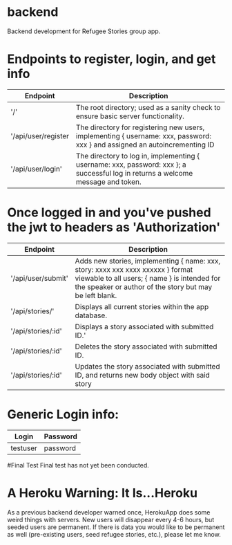 # backend
Backend development for Refugee Stories group app.

# Endpoints to register, login, and get info

| Endpoint | Description |
| --- | --- |
| '/' | The root directory; used as a sanity check to ensure basic server functionality. |
| '/api/user/register | The directory for registering new users, implementing { username: xxx, password: xxx } and assigned an autoincrementing ID |
| '/api/user/login' | The directory to log in, implementing { username: xxx, password: xxx }; a successful log in returns a welcome message and token. |

# Once logged in and you've pushed the jwt to headers as 'Authorization'

| Endpoint | Description |
| --- | --- |
| '/api/user/submit' | Adds new stories, implementing { name: xxx, story: xxxx xxx xxxx xxxxxx } format viewable to all users; { name } is intended for the speaker or author of the story but may be left blank. |
| '/api/stories/' | Displays all current stories within the app database. |
| '/api/stories/:id' | Displays a story associated with submitted ID.' |
| '/api/stories/:id' | Deletes the story associated with submitted ID. |
| '/api/stories/:id' | Updates the story associated with submitted ID, and returns new body object with said story |


# Generic Login info:

| Login | Password |
| --- | --- |
| testuser | password |

#Final Test
Final test has not yet been conducted.

# A Heroku Warning: It Is...Heroku
As a previous backend developer warned once, HerokuApp does some weird things with servers. New users will disappear every 4-6 hours, but seeded users are permanent. If there is data you would like to be permanent as well (pre-existing users, seed refugee stories, etc.), please let me know.
